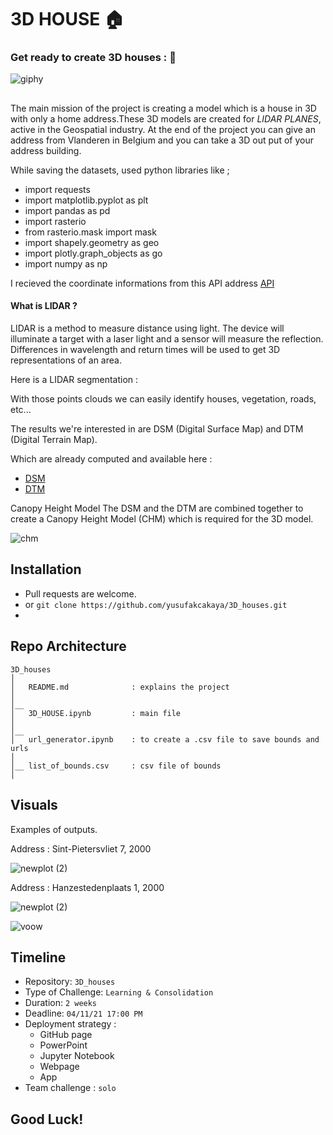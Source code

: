 # 3D HOUSE 🏠
### Get ready to create 3D houses : 🏡 

![giphy](https://user-images.githubusercontent.com/46165841/140303832-57cb30ff-7928-4de4-af32-ab6e07eeee88.gif)

## 

The main mission of the project is creating a model which is a house in 3D with only a home address.These 3D models are created for _LIDAR PLANES_, active in the Geospatial industry. At the end of the project you can give an address from Vlanderen in Belgium and you can take a 3D out put of your address building.

While saving the datasets, used python libraries like ;
 - import requests
 - import matplotlib.pyplot as plt
 - import pandas as pd
 - import rasterio
 - from rasterio.mask import mask
 - import shapely.geometry as geo
 - import plotly.graph_objects as go
 - import numpy as np

I recieved the coordinate informations from this API address [API](https://docs.basisregisters.vlaanderen.be/docs/api-documentation.html#section/Technische-Info/Foutmeldingen)
 
#### What is LIDAR ?

LIDAR is a method to measure distance using light. The device will illuminate a target with a laser light and a sensor will measure the reflection. Differences in wavelength and return times will be used to get 3D representations of an area.

Here is a LIDAR segmentation :

With those points clouds we can easily identify houses, vegetation, roads, etc...

The results we're interested in are DSM (Digital Surface Map) and DTM (Digital Terrain Map).

Which are already computed and available here :

- [DSM](http://www.geopunt.be/download?container=dhm-vlaanderen-ii-dsm-raster-1m&title=Digitaal%20Hoogtemodel%20Vlaanderen%20II,%20DSM,%20raster,%201m)
- [DTM](http://www.geopunt.be/download?container=dhm-vlaanderen-ii-dtm-raster-1m&title=Digitaal%20Hoogtemodel%20Vlaanderen%20II,%20DTM,%20raster,%201m)

Canopy Height Model
The DSM and the DTM are combined together to create a Canopy Height Model (CHM) which is required for the 3D model.

![chm](https://user-images.githubusercontent.com/46165841/140337622-3f9abada-0d21-4413-a549-7aa436009bd5.png)



## Installation

- Pull requests are welcome.
- or ```git clone https://github.com/yusufakcakaya/3D_houses.git```
- 

## Repo Architecture 

```
3D_houses
│
│   README.md              : explains the project
│   
│__   
│   3D_HOUSE.ipynb         : main file
│   
│__ 
│   url_generator.ipynb    : to create a .csv file to save bounds and urls
│  
│__ list_of_bounds.csv     : csv file of bounds
│

```

## Visuals

Examples of outputs.

Address : Sint-Pietersvliet 7, 2000

![newplot (2)](https://user-images.githubusercontent.com/46165841/140322187-6a5820bc-4277-4f13-a6a8-2fe03fb1612f.png)

Address : Hanzestedenplaats 1, 2000 

![newplot (2)](https://user-images.githubusercontent.com/46165841/140325954-edd15765-eb27-44b7-955e-e6f59b958f88.png)


![voow](https://user-images.githubusercontent.com/46165841/140304494-444740b8-49c5-42b4-9dc6-1a9e68338855.gif)

## Timeline

- Repository: `3D_houses`
- Type of Challenge: `Learning & Consolidation`
- Duration: `2 weeks`
- Deadline: `04/11/21 17:00 PM`
- Deployment strategy :
  - GitHub page
  - PowerPoint
  - Jupyter Notebook
  - Webpage
  - App
- Team challenge : `solo`

## Good Luck!
